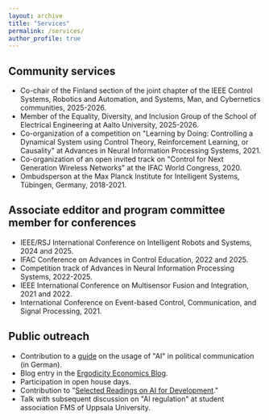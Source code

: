 ```yaml
---
layout: archive
title: "Services"
permalink: /services/
author_profile: true
---
```


## Community services
* Co-chair of the Finland section of the joint chapter of the IEEE Control Systems, Robotics and Automation, and Systems, Man, and Cybernetics communities, 2025-2026.
* Member of the Equality, Diversity, and Inclusion Group of the School of Electrical Engineering at Aalto University, 2025-2026.
* Co-organization of a competition on "Learning by Doing: Controlling a Dynamical System using Control Theory, Reinforcement Learning, or Causality" at Advances in Neural Information Processing Systems, 2021.
* Co-organization of an open invited track on "Control for Next Generation Wireless Networks" at the IFAC World Congress, 2020.
* Ombudsperson at the Max Planck Institute for Intelligent Systems, Tübingen, Germany, 2018-2021.

## Associate edditor and program committee member for conferences
* IEEE/RSJ International Conference on Intelligent Robots and Systems, 2024 and 2025.
* IFAC Conference on Advances in Control Education, 2022 and 2025.
* Competition track of Advances in Neural Information Processing Systems, 2022-2025.
* IEEE International Conference on Multisensor Fusion and Integration, 2021 and 2022.
* International Conference on Event-based Control, Communication, and Signal Processing, 2021.

## Public outreach
* Contribution to a [guide](https://www.wahlexe.de/fileadmin/user_upload/Leitfaden_key2KI_2-25.pdf) on the usage of "AI" in political communication (in German).
* Blog entry in the [Ergodicity Economics Blog](https://ergodicityeconomics.com/2023/10/20/an-ergodicity-perspective-on-reinforcement-learning/).
* Participation in open house days.
* Contribution to "[Selected Readings on AI for Development](https://medium.com/data-stewards-network/selected-readings-on-ai-for-development-24aff54fdc8)." 
* Talk with subsequent discussion on "AI regulation" at student association FMS of Uppsala University.
